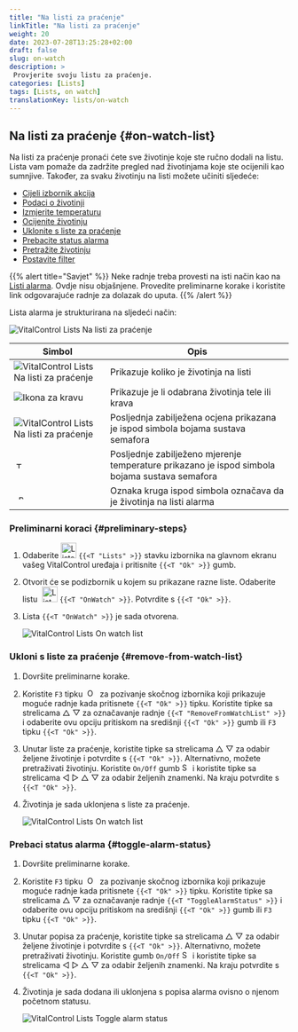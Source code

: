 ```yaml
---
title: "Na listi za praćenje"
linkTitle: "Na listi za praćenje"
weight: 20
date: 2023-07-28T13:25:28+02:00
draft: false
slug: on-watch
description: >
 Provjerite svoju listu za praćenje.
categories: [Lists]
tags: [Lists, on watch]
translationKey: lists/on-watch
---
```

## Na listi za praćenje {#on-watch-list}

Na listi za praćenje pronaći ćete sve životinje koje ste ručno dodali na listu. Lista vam pomaže da zadržite pregled nad životinjama koje ste ocijenili kao sumnjive. Također, za svaku životinju na listi možete učiniti sljedeće:

- [Cijeli izbornik akcija](../alarm/#full-action-menu)
- [Podaci o životinji](../alarm/#animal-data)
- [Izmjerite temperaturu](../alarm/#take-temperature)
- [Ocijenite životinju](../alarm/#rate-animal)
- [Uklonite s liste za praćenje](#remove-from-watch-list)
- [Prebacite status alarma](#toggle-alarm-status)
- [Pretražite životinju](../alarm/#search-animal)
- [Postavite filter](../alarm/#set-filter)

{{% alert title="Savjet" %}}
Neke radnje treba provesti na isti način kao na [Listi alarma](../alarm). Ovdje nisu objašnjene. Provedite preliminarne korake i koristite link odgovarajuće radnje za dolazak do uputa.
{{% /alert %}}

Lista alarma je strukturirana na sljedeći način:

   ![VitalControl Lists Na listi za praćenje](../images/onwatchstructure.png "Struktura liste za praćenje")

|Simbol   | Opis
|---------|-----
| ![VitalControl Lists Na listi za praćenje](../images/kopf.png "Brojač veličine stada") | Prikazuje koliko je životinja na listi
| ![Ikona za kravu](../images/kopf2.png "Glava krave") | Prikazuje je li odabrana životinja tele ili krava
| ![VitalControl Lists Na listi za praćenje](../images/auge.png "Ocjena") | Posljednja zabilježena ocjena prikazana je ispod simbola bojama sustava semafora
| &nbsp;<img src="/icons/actions/temperature.svg" width="12" align="bottom" alt="Tjelesna temperatura" title="Tjelesna temperatura" /> | Posljednje zabilježeno mjerenje temperature prikazano je ispod simbola bojama sustava semafora
| &nbsp;&nbsp;<img src="/icons/header/alarm.svg" width="8" align="bottom" alt="Prikaz životinje na alarmu" title="Životinja na alarmu" /> | Oznaka kruga ispod simbola označava da je životinja na listi alarma

### Preliminarni koraci {#preliminary-steps}

1. Odaberite <img src="/icons/main/lists.svg" width="28" align="bottom" alt="Lists" /> `{{<T "Lists" >}}` stavku izbornika na glavnom ekranu vašeg VitalControl uređaja i pritisnite `{{<T "Ok" >}}` gumb.

2. Otvorit će se podizbornik u kojem su prikazane razne liste. Odaberite listu &nbsp;<img src="/icons/lists/onwatch.svg" width="28" align="bottom" alt="List 'On watch'" /> `{{<T "OnWatch" >}}`. Potvrdite s `{{<T "Ok" >}}`.

3. Lista `{{<T "OnWatch" >}}` je sada otvorena.

   ![VitalControl Lists On watch list](../images/firststeps2.png "Preliminarni koraci")

### Ukloni s liste za praćenje {#remove-from-watch-list}

1. Dovršite preliminarne korake.

2. Koristite `F3` tipku &nbsp;<img src="/icons/footer/open-popup.svg" width="15" align="bottom" alt="Open popup" />&nbsp; za pozivanje skočnog izbornika koji prikazuje moguće radnje kada pritisnete `{{<T "Ok" >}}` tipku. Koristite tipke sa strelicama △ ▽ za označavanje radnje `{{<T "RemoveFromWatchList" >}}` i odaberite ovu opciju pritiskom na središnji `{{<T "Ok" >}}` gumb ili `F3` tipku `{{<T "Ok" >}}`.

3. Unutar liste za praćenje, koristite tipke sa strelicama △ ▽ za odabir željene životinje i potvrdite s `{{<T "Ok" >}}`. Alternativno, možete pretraživati životinju. Koristite `On/Off` gumb <img src="/icons/footer/search.svg" width="15" align="bottom" alt="Search" /> i koristite tipke sa strelicama ◁ ▷ △ ▽ za odabir željenih znamenki. Na kraju potvrdite s `{{<T "Ok" >}}`.

4. Životinja je sada uklonjena s liste za praćenje.

   ![VitalControl Lists On watch list](../images/remove.png "Ukloni s liste za praćenje")

### Prebaci status alarma {#toggle-alarm-status}

1. Dovršite preliminarne korake.

2. Koristite `F3` tipku &nbsp;<img src="/icons/footer/open-popup.svg" width="15" align="bottom" alt="Open popup" />&nbsp; za pozivanje skočnog izbornika koji prikazuje moguće radnje kada pritisnete `{{<T "Ok" >}}` tipku. Koristite tipke sa strelicama △ ▽ za označavanje radnje `{{<T "ToggleAlarmStatus" >}}` i odaberite ovu opciju pritiskom na središnji `{{<T "Ok" >}}` gumb ili `F3` tipku `{{<T "Ok" >}}`.


3. Unutar popisa za praćenje, koristite tipke sa strelicama △ ▽ za odabir željene životinje i potvrdite s `{{<T "Ok" >}}`. Alternativno, možete pretraživati životinju. Koristite gumb `On/Off` <img src="/icons/footer/search.svg" width="15" align="bottom" alt="Search" /> i koristite tipke sa strelicama ◁ ▷ △ ▽ za odabir željenih znamenki. Na kraju potvrdite s `{{<T "Ok" >}}`.

4. Životinja je sada dodana ili uklonjena s popisa alarma ovisno o njenom početnom statusu.

   ![VitalControl Lists Toggle alarm status](../images/alarmstatus.png "Toggle alarm status")

